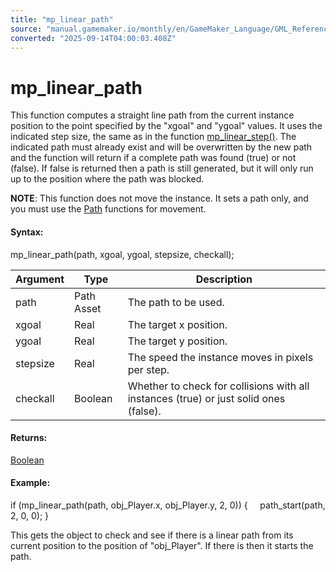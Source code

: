 ```yaml
---
title: "mp_linear_path"
source: "manual.gamemaker.io/monthly/en/GameMaker_Language/GML_Reference/Movement_And_Collisions/Motion_Planning/mp_linear_path.htm"
converted: "2025-09-14T04:00:03.408Z"
---
```


# mp\_linear\_path

This function computes a straight line path from the current instance position to the point specified by the "xgoal" and "ygoal" values. It uses the indicated step size, the same as in the function [mp\_linear\_step()](mp_linear_step.md). The indicated path must already exist and will be overwritten by the new path and the function will return if a complete path was found (true) or not (false). If false is returned then a path is still generated, but it will only run up to the position where the path was blocked.

**NOTE**: This function does not move the instance. It sets a path only, and you must use the [Path](../../Asset_Management/Paths/Paths.md) functions for movement.

#### Syntax:

mp\_linear\_path(path, xgoal, ygoal, stepsize, checkall);

| Argument | Type | Description |
| --- | --- | --- |
| path | Path Asset | The path to be used. |
| xgoal | Real | The target x position. |
| ygoal | Real | The target y position. |
| stepsize | Real | The speed the instance moves in pixels per step. |
| checkall | Boolean | Whether to check for collisions with all instances (true) or just solid ones (false). |

#### Returns:

[Boolean](../../../GML_Overview/Data_Types.md)

#### Example:

if (mp\_linear\_path(path, obj\_Player.x, obj\_Player.y, 2, 0))
{
    path\_start(path, 2, 0, 0);
}

This gets the object to check and see if there is a linear path from its current position to the position of "obj\_Player". If there is then it starts the path.